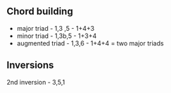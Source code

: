 ## Chord building ##

* major triad - 1,3 ,5  - 1+4+3
* minor triad - 1,3b,5 - 1+3+4
* augmented triad - 1,3,6 - 1+4+4 = two major triads


## Inversions ##

2nd inversion - 3,5,1

